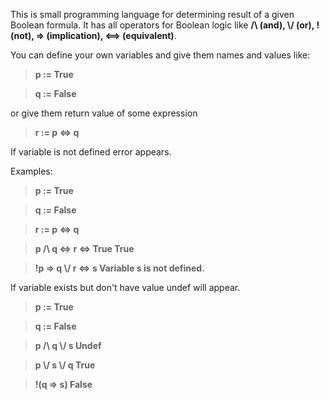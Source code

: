 This is small programming language for determining result of a given Boolean formula. It has all operators for Boolean logic like **/\\ (and), \\/ (or), ! (not), => (implication), <==> (equivalent)**.


You can define your own variables and give them names and values like:

>**p := True**

>**q := False**


or give them return value of some expression


>**r := p <=> q**


If variable is not defined error appears.


Examples:


>**p := True**

>**q := False**

>**r := p <=> q**

>**p /\\ q <=> r <=> True                     True**

>**!p => q \\/ r <=> s                        Variable s is not defined.**


If variable exists but don't have value undef will appear.


>**p := True**

>**q := False**

>**p /\\ q \\/ s                               Undef**

>**p \\/ s \\/ q                               True**

>**!(q => s)                                   False**
